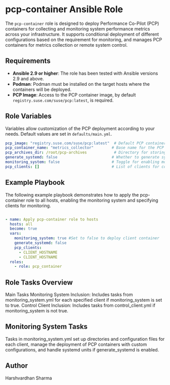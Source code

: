 # pcp-container Ansible Role

The `pcp-container` role is designed to deploy Performance Co-Pilot (PCP) containers for collecting and monitoring system performance metrics across your infrastructure. It supports conditional deployment of different configurations based on the requirement for monitoring, and manages PCP containers for metrics collection or remote system control.

## Requirements

- **Ansible 2.9 or higher**: The role has been tested with Ansible versions 2.9 and above.
- **Podman**: Podman must be installed on the target hosts where the containers will be deployed.
- **PCP Image**: Access to the PCP container image, by default `registry.suse.com/suse/pcp:latest`, is required.

## Role Variables

Variables allow customization of the PCP deployment according to your needs. Default values are set in `defaults/main.yml`.

```yaml
pcp_image: "registry.suse.com/suse/pcp:latest"  # Default PCP container image
pcp_container_name: "metrics_collector"        # Base name for the PCP containers
pcp_archives_dir: /root/pcp-archives            # Directory for storing PCP logs and configurations
generate_systemd: false                        # Whether to generate systemd units for the containers
monitoring_system: false                       # Toggle for enabling monitoring system deployment it will install the client container by default
pcp_clients: []                                # List of clients for configuration
```

## Example Playbook

The following example playbook demonstrates how to apply the pcp-container role to all hosts, enabling the monitoring system and specifying clients for monitoring.

```yaml

- name: Apply pcp-container role to hosts
  hosts: all
  become: true
  vars:
    monitoring_system: true #Set to false to deploy client container
    generate_systemd: false
    pcp_clients:
      - CLIENT_HOSTNAME
      - CLIENT_HOSTNAME
  roles:
    - role: pcp_container
```

## Role Tasks Overview
Main Tasks
Monitoring System Inclusion: Includes tasks from monitoring_system.yml for each specified client if monitoring_system is set to true. Control Client Inclusion: Includes tasks from control_client.yml if monitoring_system is not true.

## Monitoring System Tasks

Tasks in monitoring_system.yml set up directories and configuration files for each client, manage the deployment of PCP containers with custom configurations, and handle systemd units if generate_systemd is enabled.

## Author
Harshvardhan Sharma
